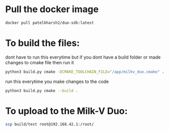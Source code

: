 # Pull the docker image
```bash
docker pull patelkharsh2/duo-sdk:latest
```

# To build the files:

 dont have to run this everytime but if you dont have a build folder or made changes to cmake file then run it
```bash
python3 build.py cmake -DCMAKE_TOOLCHAIN_FILE="/app/milkv_duo.cmake" ..
```

run this everytime you make changes to the code
```bash 
python3 build.py cmake --build . 
```


# To upload to the Milk-V Duo:
```bash
scp build/test root@192.168.42.1:/root/
```